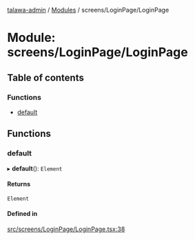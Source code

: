 [talawa-admin](../README.md) / [Modules](../modules.md) / screens/LoginPage/LoginPage

# Module: screens/LoginPage/LoginPage

## Table of contents

### Functions

- [default](screens_LoginPage_LoginPage.md#default)

## Functions

### default

▸ **default**(): `Element`

#### Returns

`Element`

#### Defined in

[src/screens/LoginPage/LoginPage.tsx:38](https://github.com/palisadoes/talawa-admin/blob/bf9852d/src/screens/LoginPage/LoginPage.tsx#L38)
